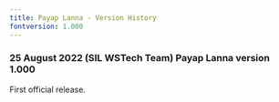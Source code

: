 ```yaml
---
title: Payap Lanna - Version History
fontversion: 1.000
---
```


### 25 August 2022 (SIL WSTech Team) Payap Lanna version 1.000

First official release.
